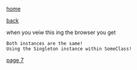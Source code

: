 [home](./page01.md)

[back](./page05.md)

when you veiw this ing the browser you get

```
Both instances are the same!
Using the Singleton instance within SomeClass!
```
[page 7](./page07.md)
